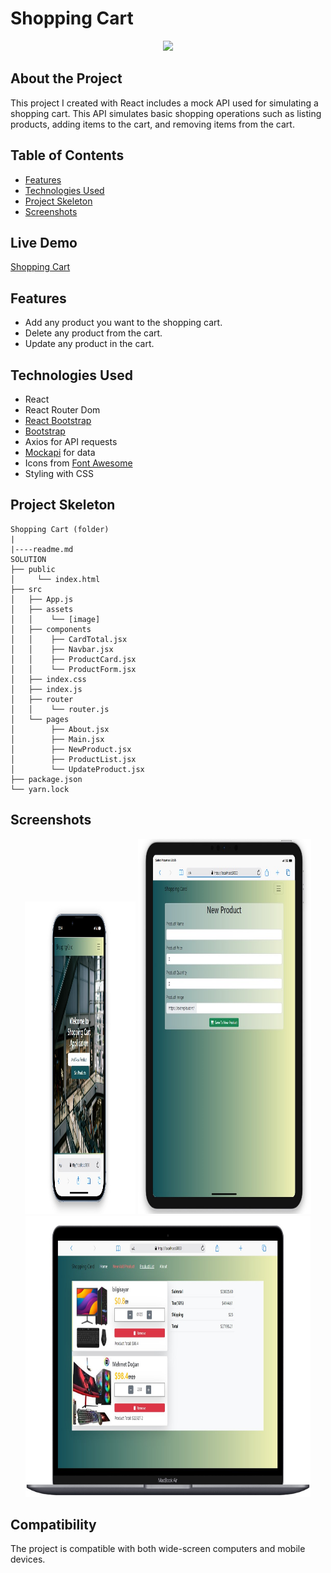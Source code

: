 # Shopping Cart

<div align="center">
  <img src="./public/Animation.gif" />
</div>

## About the Project

This project I created with React includes a mock API used for simulating a shopping cart. This API simulates basic shopping operations such as listing products, adding items to the cart, and removing items from the cart.

## Table of Contents

- [Features](#features)
- [Technologies Used](#technologies-used)
- [Project Skeleton](#project-skeleton)
- [Screenshots](#screenshots)

## Live Demo

[Shopping Cart](https://react-shopping-cart-app-inky.vercel.app/)

## Features

- Add any product you want to the shopping cart.
- Delete any product from the cart.
- Update any product in the cart.

## Technologies Used

- React
- React Router Dom
- [React Bootstrap](https://react-bootstrap.netlify.app/)
- [Bootstrap](https://getbootstrap.com/)
- Axios for API requests
- [Mockapi](https://mockapi.io/) for data
- Icons from [Font Awesome](https://fontawesome.com/icons)
- Styling with CSS

## Project Skeleton

```
Shopping Cart (folder)
|
|----readme.md         
SOLUTION
├── public
│     └── index.html
├── src
│   ├── App.js
│   ├── assets
│   │    └── [image]
│   ├── components
│   │    ├── CardTotal.jsx
│   │    ├── Navbar.jsx
│   │    ├── ProductCard.jsx
│   │    └── ProductForm.jsx
│   ├── index.css
│   ├── index.js
│   ├── router
│   │    └── router.js
│   └── pages
│        ├── About.jsx
│        ├── Main.jsx
│        ├── NewProduct.jsx
│        ├── ProductList.jsx
│        └── UpdateProduct.jsx
├── package.json
└── yarn.lock

```


## Screenshots

<div align="center">
  <img src="./public/Screenshot_2.jpg"  width="35%" height="500" />
  <img src="./public/Screenshot_1.jpg"  width="55%" height="600" />
  <img src="./public/Screenshot_3.jpg"  width="90.5%" height="450" />
</div>

## Compatibility

The project is compatible with both wide-screen computers and mobile devices.